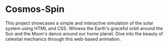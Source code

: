 # Cosmos-Spin
This project showcases a simple and interactive simulation of the solar system using HTML and CSS. Witness the Earth's graceful orbit around the Sun and the Moon's dance around our home planet. Dive into the beauty of celestial mechanics through this web-based animation.
